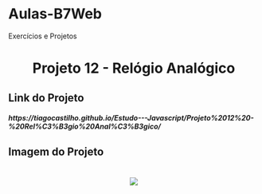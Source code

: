 # Aulas-B7Web
Exercícios e Projetos
<br/>
<h1 align="center">
    Projeto 12 - Relógio Analógico
</h1>

## Link do Projeto
<h5>
https://tiagocastilho.github.io/Estudo---Javascript/Projeto%2012%20-%20Rel%C3%B3gio%20Anal%C3%B3gico/
</h5>

## Imagem do Projeto
<h1 align="center">
<img src="https://tiagocastilho.github.io/Estudo---Javascript/Projeto%2012%20-%20Rel%C3%B3gio%20Anal%C3%B3gico/como%20ficou.png">
</h1>
